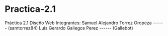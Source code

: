 # Practica-2.1
Práctica 2.1 Diseño Web 
Integrantes:
Samuel Alejandro Torrez Oropeza ------ (samtorrez84)
Luis Gerardo Gallegos Perez ------ (Gallebot)